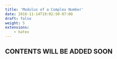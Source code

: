 ```yaml
---
title: 'Modulus of a Complex Number'
date: 2018-11-14T19:02:50-07:00
draft: false
weight: 5
extensions:
    - katex
---
```


## CONTENTS WILL BE ADDED SOON